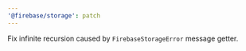 ```yaml
---
'@firebase/storage': patch
---
```


Fix infinite recursion caused by `FirebaseStorageError` message getter.
